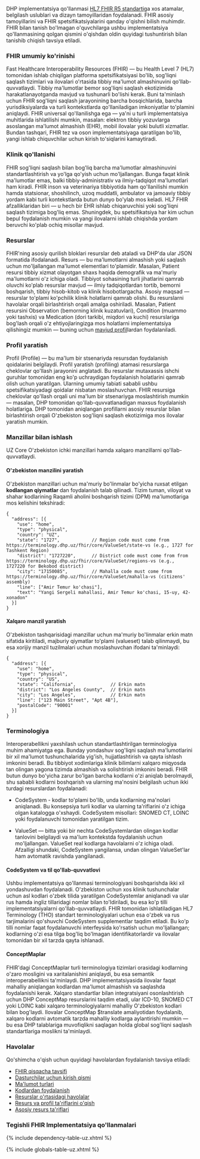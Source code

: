 DHP implementatsiya qo'llanmasi [HL7 FHIR R5 standarti](https://hl7.org/fhir/R5/)ga xos atamalar, belgilash uslublari va dizayn tamoyillaridan foydalanadi. FHIR asosiy tamoyillarini va FHIR spetsifikatsiyalarini qanday o'qishni bilish muhimdir. FHIR bilan tanish bo'lmagan o'quvchilarga ushbu implementatsiya qo'llanmasining qolgan qismini o'qishdan oldin quyidagi tushuntirish bilan tanishib chiqish tavsiya etiladi.

### FHIR umumiy ko'rinishi

Fast Healthcare Interoperability Resources (FHIR) — bu Health Level 7 (HL7) tomonidan ishlab chiqilgan platforma spetsifikatsiyasi bo'lib, sog'liqni saqlash tizimlari va ilovalari o'rtasida tibbiy ma'lumot almashinuvini qo'llab-quvvatlaydi. Tibbiy ma'lumotlar bemor sog'liqni saqlash ekotizimida harakatlanayotganda mavjud va tushunarli bo'lishi kerak. Buni ta'minlash uchun FHIR sog'liqni saqlash jarayonining barcha bosqichlarida, barcha yurisdiksiyalarda va turli kontekstlarda qo'llaniladigan imkoniyatlar to'plamini aniqlaydi. FHIR universal qo'llanilishga ega — ya'ni u turli implementatsiya muhitlarida ishlatilishi mumkin, masalan: elektron tibbiy yozuvlarga asoslangan ma'lumot almashish (EHR), mobil ilovalar yoki bulutli xizmatlar. Bundan tashqari, FHIR tez va oson implementatsiyaga qaratilgan bo'lib, yangi ishlab chiquvchilar uchun kirish to'siqlarini kamaytiradi.

### Klinik qo'llanishi

FHIR sog'liqni saqlash bilan bog'liq barcha ma'lumotlar almashinuvini standartlashtirish va yo'lga qo'yish uchun mo'ljallangan. Bunga faqat klinik ma'lumotlar emas, balki tibbiy-administrativ va ilmiy-tadqiqot ma'lumotlari ham kiradi. FHIR inson va veterinariya tibbiyotida ham qo'llanilishi mumkin hamda statsionar, shoshilinch, uzoq muddatli, ambulator va jamoaviy tibbiy yordam kabi turli kontekstlarda butun dunyo bo'ylab mos keladi. HL7 FHIR afzalliklaridan biri — u hech bir EHR ishlab chiqaruvchisi yoki sog'liqni saqlash tizimiga bog'liq emas. Shuningdek, bu spetsifikatsiya har kim uchun bepul foydalanish mumkin va yangi ilovalarni ishlab chiqishda yordam beruvchi ko'plab ochiq misollar mavjud.

### Resurslar
FHIR'ning asosiy qurilish bloklari resurslar deb ataladi va DHP'da ular JSON formatida ifodalanadi. Resurs — bu ma'lumotlarni almashish yoki saqlash uchun mo'ljallangan ma'lumot elementlari to'plamidir. Masalan, Patient resursi tibbiy xizmat olayotgan shaxs haqida demografik va ma'muriy ma'lumotlarni o'z ichiga oladi. Tibbiyot sohasining turli jihatlarini qamrab oluvchi ko'plab resurslar mavjud — ilmiy tadqiqotlardan tortib, bemorni boshqarish, tibbiy hisob-kitob va klinik hisobotlargacha. Asosiy maqsad — resurslar to'plami ko'pchilik klinik holatlarni qamrab olishi. Bu resurslarni havolalar orqali birlashtirish orqali amalga oshiriladi. Masalan, Patient resursini Observation (bemorning klinik kuzatuvlari), Condition (muammo yoki tashxis) va Medication (dori tarkibi, miqdori va kuchi) resurslariga bog'lash orqali o'z ehtiyojlaringizga mos holatlarni implementatsiya qilishingiz mumkin — buning uchun [mavjud profil](artifacts.html)lardan foydalaniladi.

### Profil yaratish
Profil (Profile) — bu ma'lum bir stsenariyda resursdan foydalanish qoidalarini belgilaydi. Profil yaratish (profiling) atamasi resurslarga cheklovlar qo'llash jarayonini anglatadi. Bu resurslar mutaxassis ishchi guruhlar tomonidan eng ko'p uchraydigan foydalanish holatlarini qamrab olish uchun yaratilgan. Ularning umumiy tabiati sababli ushbu spetsifikatsiyadagi qoidalar nisbatan moslashuvchan. FHIR resursiga cheklovlar qo'llash orqali uni ma'lum bir stsenariyga moslashtirish mumkin — masalan, DHP tomonidan qo'llab-quvvatlanadigan maxsus foydalanish holatlariga. DHP tomonidan aniqlangan profillarni asosiy resurslar bilan birlashtirish orqali O'zbekiston sog'liqni saqlash ekotizimiga mos ilovalar yaratish mumkin.

### Manzillar bilan ishlash

UZ Core O'zbekiston ichki manzillari hamda xalqaro manzillarni qo'llab-quvvatlaydi.

#### O'zbekiston manzilini yaratish

O'zbekiston manzillari uchun ma'muriy bo'linmalar bo'yicha ruxsat etilgan **kodlangan qiymatlar** dan foydalanish talab qilinadi. Tizim tuman, viloyat va shahar kodlarining Raqamli aholini boshqarish tizimi (DPM) ma'lumotlariga mos kelishini tekshiradi:

```jsonc
{
  "address": [{
    "use": "home",
    "type": "physical",
    "country": "UZ",
    "state": "1727",            // Region code must come from https://terminology.dhp.uz/fhir/core/ValueSet/state-vs (e.g., 1727 for Tashkent Region)
    "district": "1727220",      // District code must come from from https://terminology.dhp.uz/fhir/core/ValueSet/regions-vs (e.g., 1727220 for Bekobod district)
    "city": "17150085",         // Mahalla code must come from https://terminology.dhp.uz/fhir/core/ValueSet/mahalla-vs (citizens' assembly)
    "line": ["Amir Temur ko'chasi"],
    "text": "Yangi Sergeli mahallasi, Amir Temur ko'chasi, 15-uy, 42-xonadon"
  }]
}
```

#### Xalqaro manzil yaratish

O'zbekiston tashqarisidagi manzillar uchun ma'muriy bo'linmalar erkin matn sifatida kiritiladi, majburiy qiymatlar to'plami (valueset) talab qilinmaydi, bu esa xorijiy manzil tuzilmalari uchun moslashuvchan ifodani ta'minlaydi:

```jsonc
{
  "address": [{
    "use": "home",
    "type": "physical",
    "country": "US",
    "state": "California",             // Erkin matn
    "district": "Los Angeles County",  // Erkin matn
    "city": "Los Angeles",             // Erkin matn
    "line": ["123 Main Street", "Apt 4B"],
    "postalCode": "90001"
  }]
}
```

### Terminologiya

Interoperabellikni yaxshilash uchun standartlashtirilgan terminologiya muhim ahamiyatga ega. Bunday yondashuv sog'liqni saqlash ma'lumotlarini bir xil ma'lumot tushunchalarida yig'ish, hujjatlashtirish va qayta ishlash imkonini beradi. Bu tibbiyot xodimlariga klinik bilimlarni xalqaro miqyosda tan olingan yagona tizimda almashish va solishtirish imkonini beradi. FHIR butun dunyo bo'yicha zarur bo'lgan barcha kodlarni o'zi aniqlab berolmaydi, shu sababli kodlarni boshqarish va ularning ma'nosini belgilash uchun ikki turdagi resurslardan foydalanadi:

* CodeSystem - kodlar to'plami bo'lib, unda kodlarning ma'nolari aniqlanadi. Bu konsepsiya turli kodlar va ularning ta'riflarini o'z ichiga olgan katalogga o'xshaydi. CodeSystem misollari: SNOMED CT, LOINC yoki foydalanuvchi tomonidan yaratilgan tizim.

* ValueSet — bitta yoki bir nechta CodeSystemlardan olingan kodlar tanlovini belgilaydi va ma'lum kontekstda foydalanish uchun mo'ljallangan. ValueSet real kodlarga havolalarni o'z ichiga oladi. Afzalligi shundaki, CodeSystem yangilansa, undan olingan ValueSet'lar ham avtomatik ravishda yangilanadi.

#### CodeSystem va til qo'llab-quvvatlovi

Ushbu implementatsiya qo'llanmasi terminologiyani boshqarishda ikki xil yondashuvdan foydalanadi.
O'zbekiston uchun xos klinik tushunchalar uchun asl kodlari o'zbek tilida yaratilgan CodeSystemlar aniqlanadi va ular rus hamda ingliz tillaridagi nomlar bilan to'ldiriladi, bu esa ko'p tilli implementatsiyalarni qo'llab-quvvatlaydi. FHIR tomonidan ishlatiladigan HL7 Terminology (THO) standart terminologiyalari uchun esa o'zbek va rus tarjimalarini qo'shuvchi CodeSystem supplementlar taqdim etiladi.
Bu ko'p tilli nomlar faqat foydalanuvchi interfeysida ko'rsatish uchun mo'ljallangan; kodlarning o'zi esa tilga bog'liq bo'lmagan identifikatorlardir va ilovalar tomonidan bir xil tarzda qayta ishlanadi.

#### ConceptMaplar

FHIR'dagi ConceptMaplar turli terminologiya tizimlari orasidagi kodlarning o'zaro mosligini va xaritalanishini aniqlaydi, bu esa semantik interoperabellikni ta'minlaydi.
DHP implementatsiyasida ilovalar faqat mahalliy aniqlangan kodlardan ma'lumot almashish va saqlashda foydalanishi kerak. Xalqaro standartlar bilan integratsiyani osonlashtirish uchun DHP ConceptMap resurslarini taqdim etadi, ular ICD-10, SNOMED CT yoki LOINC kabi xalqaro terminologiyalarni mahalliy O'zbekiston kodlari bilan bog'laydi.
Ilovalar ConceptMap $translate amaliyotidan foydalanib, xalqaro kodlarni avtomatik tarzda mahalliy kodlarga aylantirishi mumkin — bu esa DHP talablariga muvofiqlikni saqlagan holda global sog'liqni saqlash standartlariga moslikni ta'minlaydi.

### Havolalar

Qo'shimcha o'qish uchun quyidagi havolalardan foydalanish tavsiya etiladi:

* [FHIR qisqacha tavsifi](http://hl7.org/fhir/r5/summary.html)
* [Dasturchilar uchun kirish qismi](http://hl7.org/fhir/r5/overview-dev.html)
* [Ma'lumot turlari](http://hl7.org/fhir/r5/datatypes.html)
* [Kodlardan foydalanish](http://hl7.org/fhir/r5/terminologies.html)
* [Resurslar o'rtasidagi havolalar](http://hl7.org/fhir/r5/references.html)
* [Resurs va profil ta'riflarini o'qish](http://hl7.org/fhir/r5/formats.html#table)
* [Asosiy resurs ta'riflari](http://hl7.org/fhir/r5/resource.html)

### Tegishli FHIR Implementatsiya qo'llanmalari

{% include dependency-table-uz.xhtml %}

{% include globals-table-uz.xhtml %}

